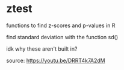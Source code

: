 # ztest
functions to find z-scores and p-values in R

find standard deviation with the function sd()

idk why these aren't built in?

source: https://youtu.be/DRRT4k7A2dM

